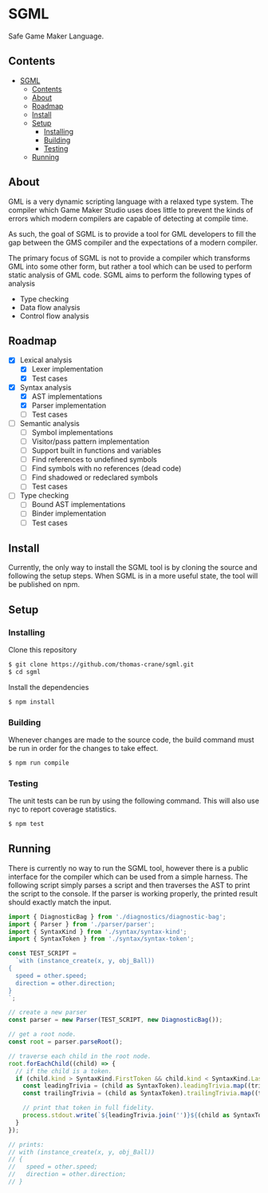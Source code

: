 # SGML

Safe Game Maker Language.

## Contents

- [SGML](#sgml)
  - [Contents](#contents)
  - [About](#about)
  - [Roadmap](#roadmap)
  - [Install](#install)
  - [Setup](#setup)
    - [Installing](#installing)
    - [Building](#building)
    - [Testing](#testing)
  - [Running](#running)

## About

GML is a very dynamic scripting language with a relaxed type system. The compiler which Game Maker Studio uses does little to prevent the kinds of errors which modern compilers are capable of detecting at compile time.

As such, the goal of SGML is to provide a tool for GML developers to fill the gap between the GMS compiler and the expectations of a modern compiler.

The primary focus of SGML is not to provide a compiler which transforms GML into some other form, but rather a tool which can be used to perform static analysis of GML code. SGML aims to perform the following types of analysis

+ Type checking
+ Data flow analysis
+ Control flow analysis

## Roadmap

+ [x] Lexical analysis
  + [x] Lexer implementation
  + [x] Test cases
+ [x] Syntax analysis
  + [x] AST implementations
  + [x] Parser implementation
  + [ ] Test cases
+ [ ] Semantic analysis
  + [ ] Symbol implementations
  + [ ] Visitor/pass pattern implementation
  + [ ] Support built in functions and variables
  + [ ] Find references to undefined symbols
  + [ ] Find symbols with no references (dead code)
  + [ ] Find shadowed or redeclared symbols
  + [ ] Test cases
+ [ ] Type checking
  + [ ] Bound AST implementations
  + [ ] Binder implementation
  + [ ] Test cases

## Install

Currently, the only way to install the SGML tool is by cloning the source and following the setup steps. When SGML is in a more useful state, the tool will be published on npm.

## Setup

### Installing

Clone this repository

```bash
$ git clone https://github.com/thomas-crane/sgml.git
$ cd sgml

```

Install the dependencies

```bash
$ npm install

```

### Building

Whenever changes are made to the source code, the build command must be run in order for the changes to take effect.

```bash
$ npm run compile

```

### Testing

The unit tests can be run by using the following command. This will also use nyc to report coverage statistics.

```bash
$ npm test
```

## Running

There is currently no way to run the SGML tool, however there is a public interface for the compiler which can be used from a simple harness. The following script simply parses a script and then traverses the AST to print the script to the console. If the parser is working properly, the printed result should exactly match the input.

```typescript
import { DiagnosticBag } from './diagnostics/diagnostic-bag';
import { Parser } from './parser/parser';
import { SyntaxKind } from './syntax/syntax-kind';
import { SyntaxToken } from './syntax/syntax-token';

const TEST_SCRIPT =
  `with (instance_create(x, y, obj_Ball))
{
  speed = other.speed;
  direction = other.direction;
}
`;

// create a new parser
const parser = new Parser(TEST_SCRIPT, new DiagnosticBag());

// get a root node.
const root = parser.parseRoot();

// traverse each child in the root node.
root.forEachChild((child) => {
  // if the child is a token.
  if (child.kind > SyntaxKind.FirstToken && child.kind < SyntaxKind.LastToken) {
    const leadingTrivia = (child as SyntaxToken).leadingTrivia.map((trivia) => trivia.value);
    const trailingTrivia = (child as SyntaxToken).trailingTrivia.map((trivia) => trivia.value);

    // print that token in full fidelity.
    process.stdout.write(`${leadingTrivia.join('')}${(child as SyntaxToken).value}${trailingTrivia.join('')}`);
  }
});

// prints:
// with (instance_create(x, y, obj_Ball))
// {
//   speed = other.speed;
//   direction = other.direction;
// }

```
